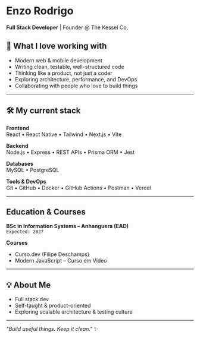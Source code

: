 # Enzo Rodrigo 

**Full Stack Developer** | Founder @ The Kessel Co.  

## 🚀 What I love working with

- Modern web & mobile development
- Writing clean, testable, well-structured code
- Thinking like a product, not just a coder
- Exploring architecture, performance, and DevOps
- Collaborating with people who love to build things
  
---

## 🛠 My current stack

**Frontend**  
React • React Native • Tailwind • Next.js • Vite

**Backend**  
Node.js • Express • REST APIs • Prisma ORM • Jest

**Databases**  
MySQL • PostgreSQL

**Tools & DevOps**  
Git • GitHub • Docker • GitHub Actions • Postman • Vercel

---

## Education & Courses

**BSc in Information Systems – Anhanguera (EAD)**  
`Expected: 2027`

**Courses**  
- Curso.dev (Filipe Deschamps)  
- Modern JavaScript – Curso em Vídeo

---

## 💡 About Me

- Full stack dev 
- Self-taught & product-oriented  
- Exploring scalable architecture & testing culture  

---

_"Build useful things. Keep it clean."_ ✨
